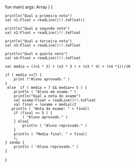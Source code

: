 fun main( args: Array<String> ) {

    println("Qual a primeira nota")
    val n1:Float = readLine()!!.toFloat()

    println("Qual a segunda nota")
    val n2:Float = readLine()!!.toFloat

    println("Qual a terceira nota")
    val n3:Float = readLine()!!.toFloat

    println("Qual a quarta nota")
    val n4:Float = readLine()!!.toFloat

    var media = ((n1 * 2) + (n2 * 3 ) + (n3 * 4) + (n4 *1))/10

    if ( media >=7) {
        print ("Aluno aprovado." )
    }
     else  if ( media < 7 && media>= 5 ) {
        println ( "Aluno em exame." )
        println("Qual a nota do exame")
        val exame:Float = readLine()!!.toFloat
        val final = (exame + media)/2
       println ( "Nota do exame: " + final)
        if (final >= 5 ) {
            ( "Aluno aprovado." )
        } else{
            println ( "Aluno reprovado." )
        }
        println ( "Media final: " + final)
        );
    } senão {
        println ( "Aluno reprovado." )
    }
}
